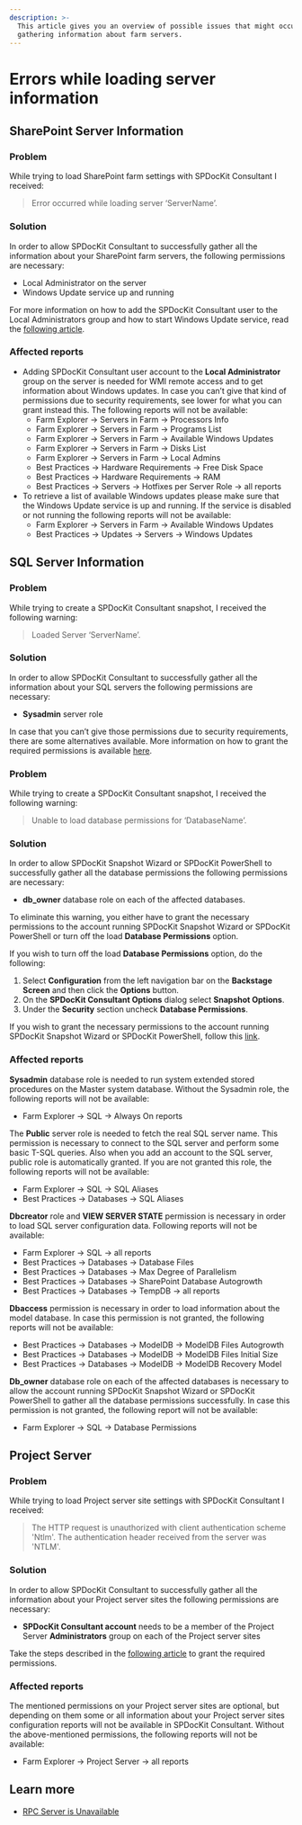 ```yaml
---
description: >-
  This article gives you an overview of possible issues that might occur while
  gathering information about farm servers.
---
```


# Errors while loading server information

## SharePoint Server Information

### Problem

While trying to load SharePoint farm settings with SPDocKit Consultant I received:

> Error occurred while loading server ‘ServerName’.

### Solution

In order to allow SPDocKit Consultant to successfully gather all the information about your SharePoint farm servers, the following permissions are necessary:

* Local Administrator on the server
* Windows Update service up and running

For more information on how to add the SPDocKit Consultant user to the Local Administrators group and how to start Windows Update service, read the [following article](../../requirements/server-load-permission-requirements.md#granting-permissions).

### Affected reports

* Adding SPDocKit Consultant user account to the **Local Administrator** group on the server is needed for WMI remote access and to get information about Windows updates. In case you can’t give that kind of permissions due to security requirements, see lower for what you can grant instead this. The following reports will not be available:
  * Farm Explorer -&gt; Servers in Farm -&gt; Processors Info
  * Farm Explorer -&gt; Servers in Farm -&gt; Programs List
  * Farm Explorer -&gt; Servers in Farm -&gt; Available Windows Updates
  * Farm Explorer -&gt; Servers in Farm -&gt; Disks List
  * Farm Explorer -&gt; Servers in Farm -&gt; Local Admins
  * Best Practices -&gt; Hardware Requirements -&gt; Free Disk Space
  * Best Practices -&gt; Hardware Requirements -&gt; RAM
  * Best Practices -&gt; Servers -&gt; Hotfixes per Server Role -&gt; all reports
* To retrieve a list of available Windows updates please make sure that the Windows Update service is up and running. If the service is disabled or not running the following reports will not be available:
  * Farm Explorer -&gt; Servers in Farm -&gt; Available Windows Updates
  * Best Practices -&gt; Updates -&gt; Servers -&gt; Windows Updates

## SQL Server Information

### Problem

While trying to create a SPDocKit Consultant snapshot, I received the following warning:

> Loaded Server ‘ServerName’.

### Solution

In order to allow SPDocKit Consultant to successfully gather all the information about your SQL servers the following permissions are necessary:

* **Sysadmin** server role

In case that you can’t give those permissions due to security requirements, there are some alternatives available. More information on how to grant the required permissions is available [here](../../requirements/server-load-permission-requirements.md#granting-permissions-1).

### Problem

While trying to create a SPDocKit Consultant snapshot, I received the following warning:

> Unable to load database permissions for ‘DatabaseName’.

### Solution

In order to allow SPDocKit Snapshot Wizard or SPDocKit PowerShell to successfully gather all the database permissions the following permissions are necessary:

* **db\_owner** database role on each of the affected databases.

To eliminate this warning, you either have to grant the necessary permissions to the account running SPDocKit Snapshot Wizard or SPDocKit PowerShell or turn off the load **Database Permissions** option.

If you wish to turn off the load **Database Permissions** option, do the following:

1. Select **Configuration** from the left navigation bar on the **Backstage Screen** and then click the **Options** button.
2. On the **SPDocKit Consultant Options** dialog select **Snapshot Options**.
3. Under the **Security** section uncheck **Database Permissions**.

If you wish to grant the necessary permissions to the account running SPDocKit Snapshot Wizard or SPDocKit PowerShell, follow this [link](../../requirements/server-load-permission-requirements.md#granting-permissions-1).

### Affected reports

**Sysadmin** database role is needed to run system extended stored procedures on the Master system database. Without the Sysadmin role, the following reports will not be available:

* Farm Explorer -&gt; SQL -&gt; Always On reports

The **Public** server role is needed to fetch the real SQL server name. This permission is necessary to connect to the SQL server and perform some basic T-SQL queries. Also when you add an account to the SQL server, public role is automatically granted. If you are not granted this role, the following reports will not be available:

* Farm Explorer -&gt; SQL -&gt; SQL Aliases
* Best Practices -&gt; Databases -&gt; SQL Aliases

**Dbcreator** role and **VIEW SERVER STATE** permission is necessary in order to load SQL server configuration data. Following reports will not be available:

* Farm Explorer -&gt; SQL -&gt; all reports
* Best Practices -&gt; Databases -&gt; Database Files
* Best Practices -&gt; Databases -&gt; Max Degree of Parallelism
* Best Practices -&gt; Databases -&gt; SharePoint Database Autogrowth
* Best Practices -&gt; Databases -&gt; TempDB -&gt; all reports

**Dbaccess** permission is necessary in order to load information about the model database. In case this permission is not granted, the following reports will not be available:

* Best Practices -&gt; Databases -&gt; ModelDB -&gt; ModelDB Files Autogrowth
* Best Practices -&gt; Databases -&gt; ModelDB -&gt; ModelDB Files Initial Size
* Best Practices -&gt; Databases -&gt; ModelDB -&gt; ModelDB Recovery Model

**Db\_owner** database role on each of the affected databases is necessary to allow the account running SPDocKit Snapshot Wizard or SPDocKit PowerShell to gather all the database permissions successfully. In case this permission is not granted, the following report will not be available:

* Farm Explorer -&gt; SQL -&gt; Database Permissions

## Project Server

### Problem

While trying to load Project server site settings with SPDocKit Consultant I received:

> The HTTP request is unauthorized with client authentication scheme 'Ntlm'. The authentication header received from the server was 'NTLM'.

### Solution

In order to allow SPDocKit Consultant to successfully gather all the information about your Project server sites the following permissions are necessary:

* **SPDocKit Consultant account** needs to be a member of the Project Server **Administrators** group on each of the Project server sites

Take the steps described in the [following article](../../requirements/server-load-permission-requirements.md#granting-permissions-2) to grant the required permissions.

### Affected reports

The mentioned permissions on your Project server sites are optional, but depending on them some or all information about your Project server sites configuration reports will not be available in SPDocKit Consultant. Without the above-mentioned permissions, the following reports will not be available:

* Farm Explorer -&gt; Project Server -&gt; all reports

## Learn more

* [RPC Server is Unavailable](rpc-server-unavailable.md)

